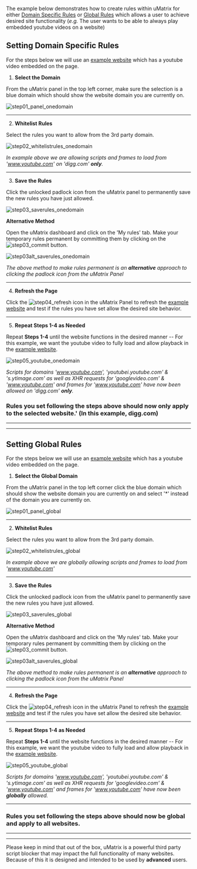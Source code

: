 The example below demonstrates how to create rules within uMatrix for either [Domain Specific Rules](https://github.com/gorhill/uMatrix/wiki/Setting-Domain-Specific-&-Global-Rules#setting-domain-specific-rules) or [Global Rules](https://github.com/gorhill/uMatrix/wiki/Setting-Domain-Specific-&-Global-Rules#setting-global-rules) which allows a user to achieve desired site functionality (_e.g._ The user wants to be able to always play embedded youtube videos on a website) 

## Setting Domain Specific Rules
For the steps below we will use an [example website](http://digg.com/video/free-climber-pass) which has a youtube video embedded on the page.

1. **Select the Domain** 

From the uMatrix panel in the top left corner, make sure the selection is a blue domain which should show the website domain you are currently on.

![step01_panel_onedomain](https://cloud.githubusercontent.com/assets/6795795/25504703/eb3f9b18-2b6c-11e7-8659-92d34ff358aa.png)

***

2. **Whitelist Rules**

Select the rules you want to allow from the 3rd party domain. 

![step02_whitelistrules_onedomain](https://cloud.githubusercontent.com/assets/6795795/25504705/eb426ad2-2b6c-11e7-99e1-1dd33bc7f059.png)

_In example above we are allowing scripts and frames to load from 'www.youtube.com' on 'digg.com' **only**._

***

3. **Save the Rules**

Click the unlocked padlock icon from the uMatrix panel to permanently save the new rules you have just allowed.

![step03_saverules_onedomain](https://cloud.githubusercontent.com/assets/6795795/25504711/eb563224-2b6c-11e7-8a14-88622f4f8a17.png)

**Alternative Method**

Open the uMatrix dashboard and click on the 'My rules' tab. Make your temporary rules permanent by committing them by clicking on the 
![step03_commit](https://cloud.githubusercontent.com/assets/6795795/25504706/eb428db4-2b6c-11e7-868d-20be7594e9de.PNG) button.

![step03alt_saverules_onedomain](https://cloud.githubusercontent.com/assets/6795795/25504709/eb53a28e-2b6c-11e7-92b1-c88baa65b889.PNG)

_The above method to make rules permanent is an **alternative** approach to clicking the padlock icon from the uMatrix Panel_ 

***

4. **Refresh the Page**

Click the ![step04_refresh](https://cloud.githubusercontent.com/assets/6795795/25504712/eb584654-2b6c-11e7-87d3-cdea667edf26.png) icon in the uMatrix Panel to refresh the [example website](http://digg.com/video/free-climber-pass) and test if the rules you have set allow the desired site behavior.

***

5. **Repeat Steps 1-4 as Needed**

Repeat **Steps 1-4** until the website functions in the desired manner -- For this example, we want the youtube video to fully load and allow playback in the [example website](http://digg.com/video/free-climber-pass).

![step05_youtube_onedomain](https://cloud.githubusercontent.com/assets/6795795/25504713/eb60db98-2b6c-11e7-8921-18f411e490d6.png)

_Scripts for domains 'www.youtube.com', 'youtubei.youtube.com' & 's.ytimage.com' as well as XHR requests for 'googlevideo.com' & 'www.youtube.com' and frames for 'www.youtube.com' have now been allowed on 'digg.com' **only**._


### Rules you set following the steps above should now only apply to the **selected** website.' (In this example, digg.com) 
***
***


## Setting Global Rules 

For the steps below we will use an [example website](http://digg.com/video/free-climber-pass) which has a youtube video embedded on the page.

1. **Select the Global Domain** 

From the uMatrix panel in the top left corner click the blue domain which should show the website domain you are currently on and select '*' instead of the domain you are currently on.

![step01_panel_global](https://cloud.githubusercontent.com/assets/6795795/25504702/eb3cc6ae-2b6c-11e7-9757-cbc740abeed9.png)

***

2. **Whitelist Rules**

Select the rules you want to allow from the 3rd party domain. 

![step02_whitelistrules_global](https://cloud.githubusercontent.com/assets/6795795/25504704/eb3ff162-2b6c-11e7-94da-062444c1ce65.png)

_In example above we are globally allowing scripts and frames to load from 'www.youtube.com'_

***

3. **Save the Rules**

Click the unlocked padlock icon from the uMatrix panel to permanently save the new rules you have just allowed.

![step03_saverules_global](https://cloud.githubusercontent.com/assets/6795795/25504707/eb46c848-2b6c-11e7-81b6-857cf5c996b0.png)

**Alternative Method**

Open the uMatrix dashboard and click on the 'My rules' tab. Make your temporary rules permanent by committing them by clicking on the 
![step03_commit](https://cloud.githubusercontent.com/assets/6795795/25504706/eb428db4-2b6c-11e7-868d-20be7594e9de.PNG) button.

![step03alt_saverules_global](https://cloud.githubusercontent.com/assets/6795795/25504708/eb50f516-2b6c-11e7-9f78-e3b825a36a2c.PNG)

_The above method to make rules permanent is an **alternative** approach to clicking the padlock icon from the uMatrix Panel_ 

***

4. **Refresh the Page**

Click the ![step04_refresh](https://cloud.githubusercontent.com/assets/6795795/25504712/eb584654-2b6c-11e7-87d3-cdea667edf26.png) icon in the uMatrix Panel to refresh the [example website](http://digg.com/video/free-climber-pass) and test if the rules you have set allow the desired site behavior.

***

5. **Repeat Steps 1-4 as Needed**

Repeat **Steps 1-4** until the website functions in the desired manner -- For this example, we want the youtube video to fully load and allow playback in the [example website](http://digg.com/video/free-climber-pass).

![step05_youtube_global](https://cloud.githubusercontent.com/assets/6795795/25504710/eb54d564-2b6c-11e7-8a2c-48a0613b2ca1.png)

_Scripts for domains 'www.youtube.com', 'youtubei.youtube.com' & 's.ytimage.com' as well as XHR requests for 'googlevideo.com' & 'www.youtube.com' and frames for 'www.youtube.com' have now been **globally** allowed._

***

### Rules you set following the steps above should now be global and **apply to all websites**.
***
***


Please keep in mind that out of the box, uMatrix is a powerful third party script blocker that may impact the full functionality of many websites. Because of this it is designed and intended to be used by **advanced** users. 